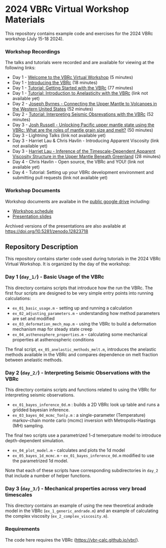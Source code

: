 # 2024 VBRc Virtual Workshop Materials

This repository contains example code and exercises for the 2024 VBRc workshop
(July 15-18 2024).

### Workshop Recordings

The talks and tutorials were recorded and are available for viewing at the following links:

* Day 1 - [Welcome to the VBRc Virtual Workshop](https://vimeo.com/990185409/8e5a9e8a08) (5 minutes)
* Day 1 - [Introducing the VBRc](https://vimeo.com/990199290/e84ba373b5) (18 minutes)
* Day 1 - [Tutorial: Getting Started with the VBRc](https://vimeo.com/990221721/83db0ebc66) (77 minutes)
* Day 1 - [Tutorial: Introduction to Anelasticity with the VBRc]() (link not available yet)
* Day 2 - [Joseph Byrnes - Connecting the Upper Mantle to Volcanoes in the Western United States](https://vimeo.com/990121861/0a9c7026da) (52 minutes)
* Day 2 - [Tutorial: Interpreting Seismic Obsrevations with the VBRc](https://vimeo.com/990148743/950d92bbc4) (52 minutes)
* Day 3 - [Josh Russell -  Unlocking Pacific upper mantle state using the VBRc: What are the roles of mantle grain size and melt?](https://vimeo.com/989709054/551cf48903) (50 minutes)
* Day 3 - Lightning Talks (link not available yet)
* Day 3 - Harriet Lau & Chris Havlin - Introducing Apparent Viscosity (link not available yet)
* Day 3 - [Harriet Lau - Inference of the Timescale-Dependent Apparent Viscosity Structure in the Upper Mantle Beneath Greenland](https://vimeo.com/989645387/91554d3f42) (28 minutes)
* Day 4 - Chris Havlin - Open source, the VBRc and YOU! (link not available yet)
* Day 4 - Tutorial: Setting up your VBRc development environment and submitting pull requests (link not available yet)

### Workshop Documents

Workshop documents are availabe in the [public google drive](https://drive.google.com/drive/u/0/folders/121CV5RznanFgpG4B4-4lIJ2ttlpZhNs9)
including:

* [Workshop schedule](https://docs.google.com/document/d/1s9IZf7_B8hd9vwrgVe7HB32SytMeXd55HOiSatlX3A0)
* [Presentation slides](https://drive.google.com/drive/u/0/folders/17NlclKgLbsuViF9TQv7RiP8KHg1HVpVk)

Archived versions of the presentations are also available at https://doi.org/10.5281/zenodo.12823718

## Repository Description

This repository contains starter code used during tutorials in the 2024 VBRc Virtual Workshop.
It is organized by the day of the workshop:

### Day 1 (`day_1/`) - Basic Usage of the VBRc

This directory contains scripts that introduce how the run the VBRc. The first
four scripts are designed to be very simple entry points into running calculations:

* `ex_01_basic_usage.m` - setting up and running a calculation
* `ex_02_adjusting_parameters.m` - understanding how method parameters are set and modified
* `ex_03_deformation_mech_map.m` - using the VBRc to build a deformation mechanism map for steady state creep
* `ex_04_asthenosphere_properties.m` - calculating some mechanical properties at asthenospheric conditions

The final script, `ex_05_anelastic_methods_melt.m`, introduces the anelastic methods available in the VBRc
and compares dependence on melt fraction between anelastic methods.

### Day 2 (`day_2/`) - Interpreting Seismic Observations with the VBRc

This directory contains scripts and functions related to using the VBRc for interpreting seismic observations.

* `ex_01_bayes_inference_0d.m` : builds a 2D VBRc look up table and runs a gridded bayesian inference.
* `ex_03_bayes_0d_mcmc_Tonly.m` : a single-parameter (Temperature) markov-chain monte carlo (mcmc)
inversion with Metropolis-Hastings (MH) sampling.

The final two scripts use a parametrized 1-d temerpature model to introduce depth-dependent simulation.
* `ex_04_plot_model.m` - calculates and plots the 1d model
* `ex_05_bayes_1d_mcmc.m` - `ex_01_bayes_inference_0d.m` modified to use the parametrized 1d model.

Note that each of these scripts have corresponding subdirectories in `day_2` that include a number of helper functions.

### Day 3 (`day_3/`) - Mechanical properties across very broad timescales

This directory contains an example of using the new theoretical andrade model in the VBRc (`ex_1_generic_andrade.m`) and
an example of calculating the complex viscosity (`ex_2_complex_viscosity.m`).

### Requirements

The code here requires the VBRc (https://vbr-calc.github.io/vbr/).
